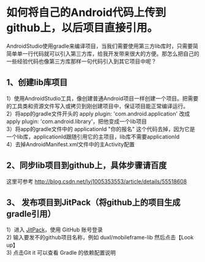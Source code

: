 # 如何将自己的Android代码上传到github上，以后项目直接引用。
AndroidStudio使用gradle来编译项目，当我们需要使用第三方lib库时，只需要简简单单一行代码就可以引入第三方库，给我开发带来很大的方便。那怎么把自己的一些经验代码也像第三方库那样一句代码引入到其它项目中呢？
## 1、创建lib库项目
1）使用AndroidStudio工具，像创建普通Android项目一样创建一个项目。把需要的工具类和资源文件写入或拷贝到刚创建项目中，保证项目能正常编译运行。<br/>
2）将app的gradle文件开头的 apply plugin: 'com.android.application' 改成 apply plugin: 'com.android.library'，把他变成一个lib项目<br/>
3）将app的gradle文件中的 applicationId "你的报名" 这个代码去掉，因为它是一个lib库，applicationId跟随引用它的主项目，lib库不需要applicationId<br/>
4）去掉AndroidManifest.xml文件中的主Activity配置<br/>

## 2、同步lib项目到github上，具体步骤请百度
这里可参考 http://blog.csdn.net/lyj1005353553/article/details/55518608 

## 3、 发布项目到JitPack（将github上的项目生成gradle引用）
1）进入 [JitPack](https://jitpack.io/ "点击转到JitPack")，使用 GitHub 账号登录<br/>
2) 输入要发不的github项目名称，例如 duxl/mobileframe-lib 然后点击【Look up】<br/>
3) 点击Git it 可以查看 Gradle 的依赖配置说明<br/>
